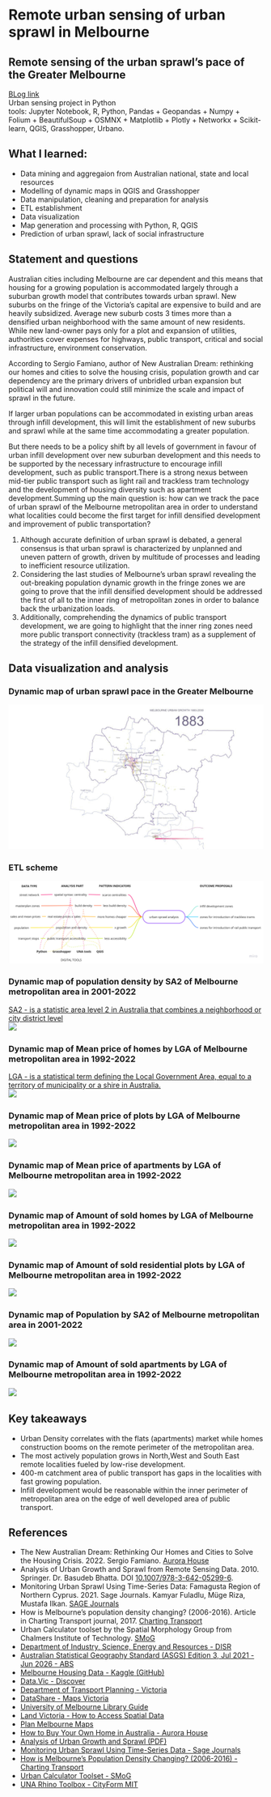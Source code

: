 # Remote urban sensing of urban sprawl in Melbourne
## Remote sensing of the urban sprawl’s pace of the Greater Melbourne 
[BLog link](https://blog.iaac.net/remote-sensing-of-the-urban-sprawls-pace-of-melbourne/)</br>
Urban sensing project in Python </br>
tools: Jupyter Notebook, R, Python, Pandas +  Geopandas +  Numpy +  Folium + BeautifulSoup + OSMNX + Matplotlib + Plotly + Networkx + Scikit-learn, QGIS, Grasshopper, Urbano.
## What I learned: 
- Data mining and aggregaion from Australian national, state and local resources
- Modelling of dynamic maps in QGIS and Grasshopper
- Data manipulation, cleaning and preparation for analysis
- ETL establishment
- Data visualization
- Map generation and processing with Python, R, QGIS
- Prediction of urban sprawl, lack of social infrastructure

## Statement and questions
Australian cities including Melbourne  are car dependent and this means that housing for a growing population is accommodated largely through a suburban growth model that contributes towards urban sprawl. New suburbs on the fringe of the Victoria’s capital are expensive to build and are heavily subsidized. Average new suburb costs 3 times more than a densified urban neighborhood with the same amount of new residents. While new land-owner pays only for a plot and expansion of utilities, authorities cover expenses for highways, public transport, critical and social infrastructure, environment conservation.

According to Sergio Famiano, author of New Australian Dream: rethinking our homes and cities to solve the housing crisis, population growth and car dependency are the primary drivers of unbridled urban expansion but political will and innovation could still minimize the scale and impact of sprawl in the future. 

If larger urban populations can be accommodated in existing urban areas through infill development, this will limit the establishment of new suburbs and sprawl while at the same time accommodating a greater population.

But there needs to be a policy shift by all levels of government in favour of urban infill development over new suburban development and this needs to be supported by the necessary infrastructure to encourage infill development, such as public transport.There is a strong nexus between mid-tier public transport such as light rail and trackless tram technology and the development of housing diversity such as apartment development.Summing up the main question is: how can we track the pace of urban sprawl of the Melbourne metropolitan area in order to understand what localities could become the first target for infill densified development and improvement of public transportation?

1. Although accurate definition of urban sprawl is debated, a general consensus is that urban sprawl is characterized by unplanned and uneven pattern of growth, driven by multitude of processes and leading to inefficient resource utilization.
2.  Considering the last studies of Melbourne’s urban sprawl revealing the out-breaking population dynamic growth in the fringe zones we are going to prove that the infill densified development should be addressed the first of all to the inner ring of metropolitan zones in order to balance back the urbanization loads. 
3. Additionally, comprehending the dynamics of public transport development, we are going to highlight that the inner ring zones need more public transport connectivity (trackless tram) as a supplement of the strategy of the infill densified development. 

## Data visualization and analysis
### Dynamic map of urban sprawl pace in the Greater Melbourne
![](visuals/MMA_urbanfabric.gif)
### ETL scheme
![](visuals/scheme.jpg)
### Dynamic map of population density by SA2 of Melbourne metropolitan area in 2001-2022 </br>
[SA2 - is a statistic area level 2 in Australia that combines a neighborhood or city district level](https://www.abs.gov.au/statistics/standards/australian-statistical-geography-standard-asgs-edition-3/jul2021-jun2026/main-structure-and-greater-capital-city-statistical-areas/statistical-area-level-2) </br>
[![](https://img.youtube.com/vi/pZfhHcZx9OA/0.jpg)](https://www.youtube.com/watch?v=pZfhHcZx9OA)
### Dynamic map of Mean price of homes by LGA of Melbourne metropolitan area in 1992-2022 </br>
[LGA - is a statistical term defining the Local Government Area,  equal to a territory of municipality or a shire in Australia.](https://www.abs.gov.au/statistics/standards/australian-statistical-geography-standard-asgs-edition-3/jul2021-jun2026/non-abs-structures/local-government-areas) </br>
[![](https://img.youtube.com/vi/dWD1PYtmeIk/0.jpg)](https://www.youtube.com/watch?v=dWD1PYtmeIk)
### Dynamic map of Mean price of plots by LGA of Melbourne metropolitan area in 1992-2022 </br>
[![](https://img.youtube.com/vi/6eJ1Hny7WNs/0.jpg)](https://www.youtube.com/watch?v=6eJ1Hny7WNs)
### Dynamic map of Mean price of apartments by LGA of Melbourne metropolitan area in 1992-2022 </br>
[![](https://img.youtube.com/vi/IZ_VFO_MPwk/0.jpg)](https://www.youtube.com/watch?v=IZ_VFO_MPwk)
### Dynamic map of Amount of sold homes by LGA of Melbourne metropolitan area in 1992-2022 </br>
[![](https://img.youtube.com/vi/pUo7egMmR1k/0.jpg)](https://www.youtube.com/watch?v=pUo7egMmR1k)
### Dynamic map of Amount of sold residential plots by LGA of Melbourne metropolitan area in 1992-2022 </br>
[![](https://img.youtube.com/vi/nwjOEMXlm-s/0.jpg)](https://www.youtube.com/watch?v=nwjOEMXlm-s)
### Dynamic map of Population by SA2 of Melbourne metropolitan area in 2001-2022 </br>
[![](https://img.youtube.com/vi/f2XUjjwtkO8/0.jpg)](https://www.youtube.com/watch?v=f2XUjjwtkO8)
### Dynamic map of Amount of sold apartments by LGA of Melbourne metropolitan area in 1992-2022 </br>
[![](https://img.youtube.com/vi/KvGO_isV1V8/0.jpg)](https://www.youtube.com/watch?v=KvGO_isV1V8)


## Key takeaways
- Urban Density correlates with the flats (apartments) market while homes construction booms on the remote perimeter of the metropolitan area.
- The most actively population grows in North,West and South East remote localities fueled by low-rise development.
- 400-m catchment area of public transport has gaps in the localities with fast growing population.
- Infill development would be reasonable within the inner perimeter of metropolitan area on the edge of well developed area of public transport.

## References
- The New Australian Dream: Rethinking Our Homes and Cities to Solve the Housing Crisis. 2022. Sergio Famiano. [Aurora House](https://aurorahouse.com.au/product/how-to-buy-your-own-home-in-australia/)
- Analysis of Urban Growth and Sprawl from Remote Sensing Data. 2010. Springer. Dr. Basudeb Bhatta. DOI [10.1007/978-3-642-05299-6](https://doi.org/10.1007/978-3-642-05299-6).
- Monitoring Urban Sprawl Using Time-Series Data: Famagusta Region of Northern Cyprus. 2021. Sage Journals. Kamyar Fuladlu, Müge Riza, Mustafa Ilkan. [SAGE Journals](https://doi.org/10.1177/21582440211007465)
- How is Melbourne’s population density changing? (2006-2016). Article in Charting Transport journal, 2017. [Charting Transport](https://chartingtransport.com/2017/07/09/how-is-melbournes-population-density-changing-2006-2016/)
- Urban Calculator toolset by the Spatial Morphology Group from Chalmers Institute of Technology. [SMoG](https://www.smog.chalmers.se/urbancalculator)
- [Department of Industry, Science, Energy and Resources - DISR](https://researchdata.edu.au/department-industry-science-resources-disr/1433377)
- [Australian Statistical Geography Standard (ASGS) Edition 3, Jul 2021 - Jun 2026 - ABS](https://www.abs.gov.au/statistics/standards/australian-statistical-geography-standard-asgs-edition-3/jul2021-jun2026/access-and-downloads/digital-boundary-files)
- [Melbourne Housing Data - Kaggle (GitHub)](https://github.com/dipalira/Melbourne-Housing-Data-Kaggle)
- [Data.Vic - Discover](https://discover.data.vic.gov.au)
- [Department of Transport Planning - Victoria](https://dtp.vic.gov.au/)
- [DataShare - Maps Victoria](https://datashare.maps.vic.gov.au)
- [University of Melbourne Library Guide](https://unimelb.libguides.com/c.php?g=402981&p=6741862)
- [Land Victoria - How to Access Spatial Data](https://www.land.vic.gov.au/maps-and-spatial/spatial-data/how-to-access-spatial-data)
- [Plan Melbourne Maps](https://planmelbourne.vic.gov.au/maps)
- [How to Buy Your Own Home in Australia - Aurora House](https://aurorahouse.com.au/product/how-to-buy-your-own-home-in-australia/)
- [Analysis of Urban Growth and Sprawl (PDF)](http://www.stellenboschheritage.co.za/wp-content/uploads/Analysis-of-Urban-Growth-and-Sprawl.pdf)
- [Monitoring Urban Sprawl Using Time-Series Data - Sage Journals](https://journals.sagepub.com/doi/full/10.1177/21582440211007465)
- [How is Melbourne’s Population Density Changing? (2006-2016) - Charting Transport](https://chartingtransport.com/2017/07/09/how-is-melbournes-population-density-changing-2006-2016/)
- [Urban Calculator Toolset - SMoG](https://www.smog.chalmers.se/urbancalculator)
- [UNA Rhino Toolbox - CityForm MIT](https://cityform.mit.edu/projects/una-rhino-toolbox)
